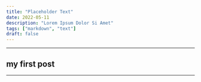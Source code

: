 ```yaml
---
title: "Placeholder Text"
date: 2022-05-11
description: "Lorem Ipsum Dolor Si Amet"
tags: ["markdown", "text"]
draft: false
---
```

---
## my first post
---


